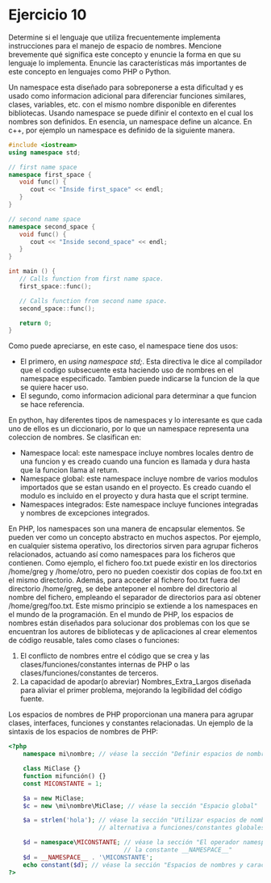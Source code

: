 # Ejercicio 10

Determine si el lenguaje que utiliza frecuentemente implementa instrucciones para
el manejo de espacio de nombres. Mencione brevemente qué significa este concepto y enuncie
la forma en que su lenguaje lo implementa. Enuncie las características más importantes de este
concepto en lenguajes como PHP o Python.

Un namespace esta diseñado para sobreponerse a esta dificultad y es usado como informacion adicional para diferenciar funciones similares, clases, variables, etc. con el mismo nombre disponible en diferentes bibliotecas. Usando namespace se puede difinir el contexto en el cual los nombres son definidos. En esencia, un namespace define un alcance. En c++, por ejemplo un namespace es definido de la siguiente manera.

```c++
#include <iostream>
using namespace std;

// first name space
namespace first_space {
   void func() {
      cout << "Inside first_space" << endl;
   }
}

// second name space
namespace second_space {
   void func() {
      cout << "Inside second_space" << endl;
   }
}

int main () {
   // Calls function from first name space.
   first_space::func();

   // Calls function from second name space.
   second_space::func();

   return 0;
}
```

Como puede apreciarse, en este caso, el namespace tiene dos usos:
+ El primero, en *using namespace std;*. Esta directiva le dice al compilador que el codigo subsecuente esta haciendo uso de nombres en el namespace especificado. Tambien puede indicarse la funcion de la que se quiere hacer uso.
+ El segundo, como informacion adicional para determinar a que funcion se hace referencia.

En python, hay diferentes tipos de namespaces y lo interesante es que cada uno de ellos es un diccionario, por lo que un namespace representa una coleccion de nombres. Se clasifican en:

+ Namespace local: este namespace incluye nombres locales dentro de una funcion y es creado cuando una funcion es llamada y dura hasta que la funcion llama al return.
+ Namespace global: este namespace incluye nombre de varios modulos importados que se estan usando en el proyecto. Es creado cuando el modulo es incluido en el proyecto y dura hasta que el script termine.
+ Namespaces integrados: Este namespace incluye funciones integradas y nombres de excepciones integrados.

En PHP, los namespaces son una manera de encapsular elementos. Se pueden ver como un concepto abstracto en muchos aspectos. Por ejemplo, en cualquier sistema operativo, los directorios sirven para agrupar ficheros relacionados, actuando así como namespaces para los ficheros que contienen. Como ejemplo, el fichero foo.txt puede existir en los directorios /home/greg y /home/otro, pero no pueden coexistir dos copias de foo.txt en el mismo directorio. Además, para acceder al fichero foo.txt fuera del directorio /home/greg, se debe anteponer el nombre del directorio al nombre del fichero, empleando el separador de directorios para así obtener /home/greg/foo.txt. Este mismo principio se extiende a los namespaces en el mundo de la programación.
En el mundo de PHP, los espacios de nombres están diseñados para solucionar dos problemas con los que se encuentran los autores de bibliotecas y de aplicaciones al crear elementos de código reusable, tales como clases o funciones:

1. El conflicto de nombres entre el código que se crea y las clases/funciones/constantes internas de PHP o las clases/funciones/constantes de terceros.
2. La capacidad de apodar(o abreviar) Nombres_Extra_Largos diseñada para aliviar el primer problema, mejorando la legibilidad del código fuente.

Los espacios de nombres de PHP proporcionan una manera para agrupar clases, interfaces, funciones y constantes relacionadas. Un ejemplo de la sintaxis de los espacios de nombres de PHP:
```PHP
<?php
    namespace mi\nombre; // véase la sección "Definir espacios de nombres"

    class MiClase {}
    function mifunción() {}
    const MICONSTANTE = 1;

    $a = new MiClase;
    $c = new \mi\nombre\MiClase; // véase la sección "Espacio global"

    $a = strlen('hola'); // véase la sección "Utilizar espacios de nombres: una
                         // alternativa a funciones/constantes globales"

    $d = namespace\MICONSTANTE; // véase la sección "El operador namespace y
                                // la constante __NAMESPACE__"
    $d = __NAMESPACE__ . '\MICONSTANTE';
    echo constant($d); // véase la sección "Espacios de nombres y características dinámicas del lenguaje"
?>
```
